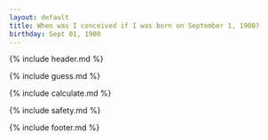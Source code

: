 ```yaml
---
layout: default
title: When was I conceived if I was born on September 1, 1900?
birthday: Sept 01, 1900
---
```


{% include header.md %}

{% include guess.md %}

{% include calculate.md %}

{% include safety.md %}

{% include footer.md %}



